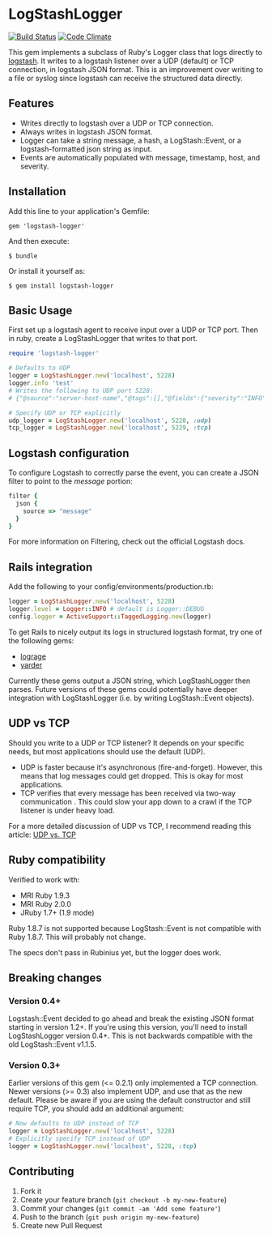# LogStashLogger
[![Build Status](https://travis-ci.org/dwbutler/logstash-logger.png?branch=master)](https://travis-ci.org/dwbutler/logstash-logger) [![Code Climate](https://codeclimate.com/github/dwbutler/logstash-logger.png)](https://codeclimate.com/github/dwbutler/logstash-logger)

This gem implements a subclass of Ruby's Logger class that logs directly to [logstash](http://logstash.net).
It writes to a logstash listener over a UDP (default) or TCP connection, in logstash JSON format. This is an improvement over
writing to a file or syslog since logstash can receive the structured data directly.

## Features

* Writes directly to logstash over a UDP or TCP connection.
* Always writes in logstash JSON format.
* Logger can take a string message, a hash, a LogStash::Event, or a logstash-formatted json string as input.
* Events are automatically populated with message, timestamp, host, and severity.

## Installation

Add this line to your application's Gemfile:

    gem 'logstash-logger'

And then execute:

    $ bundle

Or install it yourself as:

    $ gem install logstash-logger

## Basic Usage

First set up a logstash agent to receive input over a UDP or TCP port.
Then in ruby, create a LogStashLogger that writes to that port.

```ruby
require 'logstash-logger'

# Defaults to UDP
logger = LogStashLogger.new('localhost', 5228)
logger.info 'test'
# Writes the following to UDP port 5228:
# {"@source":"server-host-name","@tags":[],"@fields":{"severity":"INFO"},"@message":"test","@timestamp":"2013-04-08T18:56:23.767273+00:00"}

# Specify UDP or TCP explicitly
udp_logger = LogStashLogger.new('localhost', 5228, :udp)
tcp_logger = LogStashLogger.new('localhost', 5229, :tcp)
```

## Logstash configuration

To configure Logstash to correctly parse the event, you can create a JSON filter to point to the *message* portion:

```ruby
filter {
  json {
    source => "message"
  }
}
```

For more information on Filtering, check out the official Logstash docs.

## Rails integration

Add the following to your config/environments/production.rb:

```ruby
logger = LogStashLogger.new('localhost', 5228)
logger.level = Logger::INFO # default is Logger::DEBUG
config.logger = ActiveSupport::TaggedLogging.new(logger)
```

To get Rails to nicely output its logs in structured logstash format, try one of the following gems:

* [lograge](https://github.com/roidrage/lograge)
* [yarder](https://github.com/rurounijones/yarder)

Currently these gems output a JSON string, which LogStashLogger then parses.
Future versions of these gems could potentially have deeper integration with LogStashLogger (i.e. by writing LogStash::Event objects).

## UDP vs TCP
Should you write to a UDP or TCP listener? It depends on your specific needs, but most applications should use the default (UDP).

* UDP is faster because it's asynchronous (fire-and-forget). However, this means that log messages could get dropped. This is okay for most applications.
* TCP verifies that every message has been received via two-way communication . This could slow your app down to a crawl if the TCP listener is under heavy load.

For a more detailed discussion of UDP vs TCP, I recommend reading this article: [UDP vs. TCP](http://gafferongames.com/networking-for-game-programmers/udp-vs-tcp/)

## Ruby compatibility

Verified to work with:

* MRI Ruby 1.9.3
* MRI Ruby 2.0.0
* JRuby 1.7+ (1.9 mode)

Ruby 1.8.7 is not supported because LogStash::Event is not compatible with Ruby 1.8.7. This will probably not change.

The specs don't pass in Rubinius yet, but the logger does work.

## Breaking changes

### Version 0.4+
Logstash::Event decided to go ahead and break the existing JSON format starting in version 1.2+. If you're using this version, you'll need to install
LogStashLogger version 0.4+. This is not backwards compatible with the old LogStash::Event v1.1.5.

### Version 0.3+
Earlier versions of this gem (<= 0.2.1) only implemented a TCP connection. Newer versions (>= 0.3) also implement UDP, and use that as the new default.
Please be aware if you are using the default constructor and still require TCP, you should add an additional argument:

```ruby
# Now defaults to UDP instead of TCP
logger = LogStashLogger.new('localhost', 5228)
# Explicitly specify TCP instead of UDP
logger = LogStashLogger.new('localhost', 5228, :tcp)
```

## Contributing

1. Fork it
2. Create your feature branch (`git checkout -b my-new-feature`)
3. Commit your changes (`git commit -am 'Add some feature'`)
4. Push to the branch (`git push origin my-new-feature`)
5. Create new Pull Request

